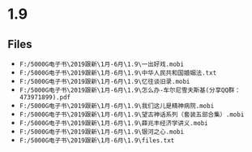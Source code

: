 # 1.9

## Files

- `F:/5000G电子书\2019跟新\1月-6月\1.9\一出好戏.mobi`
- `F:/5000G电子书\2019跟新\1月-6月\1.9\中华人民共和国婚姻法.txt`
- `F:/5000G电子书\2019跟新\1月-6月\1.9\忆往谈旧录.mobi`
- `F:/5000G电子书\2019跟新\1月-6月\1.9\怎么办-车尔尼雪夫斯基(分享QQ群：473971899).pdf`
- `F:/5000G电子书\2019跟新\1月-6月\1.9\我们这儿是精神病院.mobi`
- `F:/5000G电子书\2019跟新\1月-6月\1.9\望古神话系列（套装五部合集）.mobi`
- `F:/5000G电子书\2019跟新\1月-6月\1.9\薛兆丰经济学讲义.mobi`
- `F:/5000G电子书\2019跟新\1月-6月\1.9\银河之心.mobi`
- `F:/5000G电子书\2019跟新\1月-6月\1.9\files.txt`
